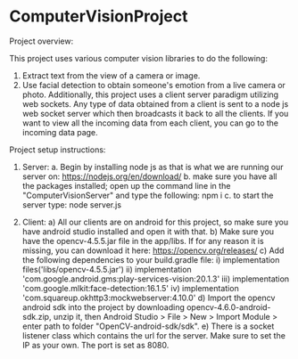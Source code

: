 # ComputerVisionProject

Project overview: 

This project uses various computer vision libraries to do the following:
  1) Extract text from the view of a camera or image.
  2) Use facial detection to obtain someone's emotion from a live camera or photo.
Additionally, this project uses a client server paradigm utilizing web sockets. Any type of data obtained from a client is sent to a
node js web socket server which then broadcasts it back to all the clients. If you want to view all the incoming data from each client,
you can go to the incoming data page.


Project setup instructions:

1) Server:
  a. Begin by installing node js as that is what we are running our server on: https://nodejs.org/en/download/
  b. make sure you have all the packages installed; open up the command line in the "ComputerVisionServer" and type the following: npm i
  c. to start the server type: node server.js
  
2) Client:
  a) All our clients are on android for this project, so make sure you have android studio installed and open it with that.
  b) Make sure you have the opencv-4.5.5.jar file in the app/libs. If for any reason it is missing, you can download it here: https://opencv.org/releases/
  c) Add the following dependencies to your build.gradle file:
  i)   implementation files('libs/opencv-4.5.5.jar')
  ii)  implementation 'com.google.android.gms:play-services-vision:20.1.3'
  iii) implementation 'com.google.mlkit:face-detection:16.1.5'
  iv)  implementation 'com.squareup.okhttp3:mockwebserver:4.10.0'
  d) Import the opencv android sdk into the project by downloading opencv-4.6.0-android-sdk.zip, unzip it, 
     then Android Studio > File > New > Import Module > enter path to folder "OpenCV-android-sdk/sdk".
  e) There is a socket listener class which contains the url for the server. Make sure to set the IP as your own. The port is set as 8080.
